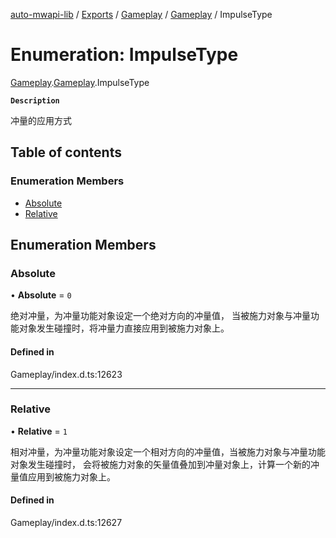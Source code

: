 [auto-mwapi-lib](../README.md) / [Exports](../modules.md) / [Gameplay](../modules/Gameplay.md) / [Gameplay](../modules/Gameplay.Gameplay.md) / ImpulseType

# Enumeration: ImpulseType

[Gameplay](../modules/Gameplay.md).[Gameplay](../modules/Gameplay.Gameplay.md).ImpulseType

**`Description`**

冲量的应用方式

## Table of contents

### Enumeration Members

- [Absolute](Gameplay.Gameplay.ImpulseType.md#absolute)
- [Relative](Gameplay.Gameplay.ImpulseType.md#relative)

## Enumeration Members

### Absolute

• **Absolute** = `0`

绝对冲量，为冲量功能对象设定一个绝对方向的冲量值，
当被施力对象与冲量功能对象发生碰撞时，将冲量力直接应用到被施力对象上。

#### Defined in

Gameplay/index.d.ts:12623

---

### Relative

• **Relative** = `1`

相对冲量，为冲量功能对象设定一个相对方向的冲量值，当被施力对象与冲量功能对象发生碰撞时，
会将被施力对象的矢量值叠加到冲量对象上，计算一个新的冲量值应用到被施力对象上。

#### Defined in

Gameplay/index.d.ts:12627
